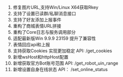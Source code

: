 1. 修复图片URL,支持Win/Linux X64获取Rkey
2. 支持了设置已读群/私聊消息接口
3. 支持了好友添加上报事件
4. 重构了商城表情URL拼接
5. 重构了Core日志与服务调用部分
6. 适配最新版Win 9.9.9 23159 提升了兼容性
7. 表情回应api和上报
8. 支持获取Cookies 实现更加稳定 API: /get_cookies
9. 新增wsHost和httpHost配置
10. 新增获取官方Bot账号范围 API: /get_robot_uin_range
11. 新增设置自身在线状态 API： /set_online_status